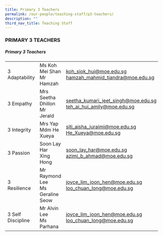 ```yaml
---
title: Primary 3 Teachers
permalink: /our-people/teaching-staff/p3-teachers/
description: ""
third_nav_title: Teaching Staff
---
```

### PRIMARY 3 TEACHERS

##### Primary 3 Teachers

|  	|  	|  	|
|---	|---	|---	|
| 3 Adaptability 	| Ms Koh Mei Shan<br>Mr Hamzah 	| [koh\_siok\_hui@moe.edu.sg](mailto:koh_siok_hui@moe.edu.sg) <br>[hamzah_mahmid\_tjandra@moe.edu.sg](mailto:hamzah_mahmid@moe.edu.sg) <br> 	|
| 3 Empathy 	| Mrs Seetha Dhillon<br>Mr Jerald 	| [seetha\_kumari\_jeet\_singh@moe.edu.sg](mailto:seetha_kumari_jeet_singh@moe.edu.sg)  <br>[teh\_ai\_hui\_amily@moe.edu.sg](mailto:teh_ai_hui_amily@moe.edu.sg) 	|
| 3 Integrity 	| Mrs Yap<br>Mdm He Xueya 	| [siti\_aisha\_juraimi@moe.edu.sg](mailto:siti_aisha_juraimi@moe.edu.sg)<br>[He_Xueya\@moe.edu.sg](mailto:He_Xueya@schools.gov.sg)	|
| 3 Passion 	| Soon Lay Har<br>Xing Hong 	| [soon\_lay\_har@moe.edu.sg](mailto:soon_lay_har@moe.edu.sg)  <br>[azimi\_b\_ahmad@moe.edu.sg](mailto:azimi_b_ahmad@moe.edu.sg) 	|
| 3 Resilience 	| Mr Raymond Lee<br>Ms Geraline Seow 	| [joyce\_lim\_joon\_hen@moe.edu.sg](mailto:joyce_lim_joon_hen@moe.edu.sg) <br>[loo\_chuan\_long@moe.edu.sg](mailto:loo_chuan_long@moe.edu.sg) 	|
| 3 Self Discipline 	| Mr Alvin Lee<br>Ms Parhana 	| [joyce\_lim\_joon\_hen@moe.edu.sg](mailto:joyce_lim_joon_hen@moe.edu.sg) <br>[loo\_chuan\_long@moe.edu.sg](mailto:loo_chuan_long@moe.edu.sg) 	|
